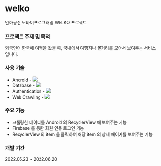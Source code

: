 # welko
인하공전 모바이프로그래밍 WELKO 프로젝트

### 프로젝트 주제 및 목적
외국인이 한국에 여행을 왔을 때, 국내에서 여행지나 볼거리를 모아서 보여주는 서비스입니다.

### 사용 기술
- Android - <img src="https://img.shields.io/badge/Java-007396?style=flat-square&logo=Java&logoColor=white"/>
- Database - <img src="https://img.shields.io/badge/Firebase-FFCA28?style=flat-square&logo=Firebase&logoColor=white"/>
- Authentication - <img src="https://img.shields.io/badge/Firebase-FFCA28?style=flat-square&logo=Firebase&logoColor=white"/>
- Web Crawling - <img src="https://img.shields.io/badge/Python-3776AB?style=flat-square&logo=Python&logoColor=white"/>

### 주요 기능
- 크롤링한 데이터를 Android 의 RecyclerView 에 보여주는 기능
- Firebase 를 통한 회원 인증 로그인 기능
- RecyclerView 의 item 을 클릭하여 해당 item 의 상세 페이지를 보여주는 기능

### 개발 기간
2022.05.23 ~ 2022.06.20
